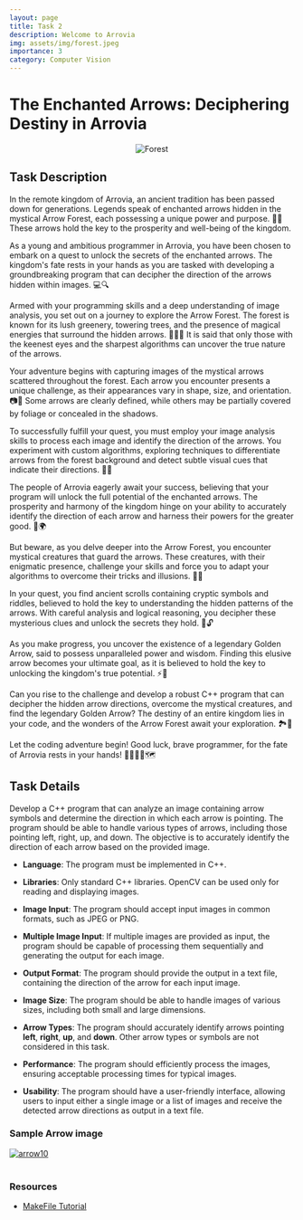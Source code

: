 ```yaml
---
layout: page
title: Task 2
description: Welcome to Arrovia
img: assets/img/forest.jpeg
importance: 3
category: Computer Vision
---
```


# The Enchanted Arrows: Deciphering Destiny in Arrovia

<div style="text-align:center;">
  <img src="https://st4.depositphotos.com/1752371/30801/i/600/depositphotos_308011538-stock-photo-archway-enchanted-fairy-forest-landscape.jpg" alt="Forest">
</div>

## Task Description

In the remote kingdom of Arrovia, an ancient tradition has been passed down for generations. Legends speak of enchanted arrows hidden in the mystical Arrow Forest, each possessing a unique power and purpose. 🏹✨ These arrows hold the key to the prosperity and well-being of the kingdom.

As a young and ambitious programmer in Arrovia, you have been chosen to embark on a quest to unlock the secrets of the enchanted arrows. The kingdom's fate rests in your hands as you are tasked with developing a groundbreaking program that can decipher the direction of the arrows hidden within images. 💻🔍

Armed with your programming skills and a deep understanding of image analysis, you set out on a journey to explore the Arrow Forest. The forest is known for its lush greenery, towering trees, and the presence of magical energies that surround the hidden arrows. 🌳🌿✨ It is said that only those with the keenest eyes and the sharpest algorithms can uncover the true nature of the arrows.

Your adventure begins with capturing images of the mystical arrows scattered throughout the forest. Each arrow you encounter presents a unique challenge, as their appearances vary in shape, size, and orientation. 📷🎯 Some arrows are clearly defined, while others may be partially covered by foliage or concealed in the shadows.

To successfully fulfill your quest, you must employ your image analysis skills to process each image and identify the direction of the arrows. You experiment with custom algorithms, exploring techniques to differentiate arrows from the forest background and detect subtle visual cues that indicate their directions. 🧪🔬

The people of Arrovia eagerly await your success, believing that your program will unlock the full potential of the enchanted arrows. The prosperity and harmony of the kingdom hinge on your ability to accurately identify the direction of each arrow and harness their powers for the greater good. 🌟🌍

But beware, as you delve deeper into the Arrow Forest, you encounter mystical creatures that guard the arrows. These creatures, with their enigmatic presence, challenge your skills and force you to adapt your algorithms to overcome their tricks and illusions. 🦉🌌

In your quest, you find ancient scrolls containing cryptic symbols and riddles, believed to hold the key to understanding the hidden patterns of the arrows. With careful analysis and logical reasoning, you decipher these mysterious clues and unlock the secrets they hold. 📜🔓

As you make progress, you uncover the existence of a legendary Golden Arrow, said to possess unparalleled power and wisdom. Finding this elusive arrow becomes your ultimate goal, as it is believed to hold the key to unlocking the kingdom's true potential. ⚡🔑

Can you rise to the challenge and develop a robust C++ program that can decipher the hidden arrow directions, overcome the mystical creatures, and find the legendary Golden Arrow? The destiny of an entire kingdom lies in your code, and the wonders of the Arrow Forest await your exploration. 🏞️🔐

Let the coding adventure begin! Good luck, brave programmer, for the fate of Arrovia rests in your hands! 🚀👨‍💻🔥🗺️

## Task Details

Develop a C++ program that can analyze an image containing arrow symbols and determine the direction in which each arrow is pointing. The program should be able to handle various types of arrows, including those pointing left, right, up, and down. The objective is to accurately identify the direction of each arrow based on the provided image.

- <b>Language</b>: The program must be implemented in C++.

- <b>Libraries</b>: Only standard C++ libraries. OpenCV can be used only for reading and displaying images.

- <b>Image Input</b>: The program should accept input images in common formats, such as JPEG or PNG.

- <b>Multiple Image Input</b>: If multiple images are provided as input, the program should be capable of processing them sequentially and generating the output for each image.

- <b>Output Format</b>: The program should provide the output in a text file, containing the direction of the arrow for each input image.

- <b>Image Size</b>: The program should be able to handle images of various sizes, including both small and large dimensions.

- <b>Arrow Types</b>: The program should accurately identify arrows pointing <b>left</b>, <b>right</b>, <b>up</b>, and <b>down</b>. Other arrow types or symbols are not considered in this task.

- <b>Performance</b>: The program should efficiently process the images, ensuring acceptable processing times for typical images.

- <b>Usability</b>: The program should have a user-friendly interface, allowing users to input either a single image or a list of images and receive the detected arrow directions as output in a text file.

### Sample Arrow image

<a href="https://ibb.co/M9hgsZ5"><img src="https://i.ibb.co/rvtQmFf/arrow10.jpg" alt="arrow10" border="0"></a><br /><a target='_blank' href='https://the-crosswordsolver.com/london-lockup-4-letters'></a><br />

### Resources

- [MakeFile Tutorial](https://makefiletutorial.com/)
